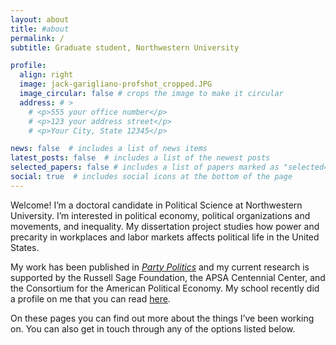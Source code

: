 ```yaml
---
layout: about
title: #about
permalink: /
subtitle: Graduate student, Northwestern University

profile:
  align: right
  image: jack-garigliano-profshot_cropped.JPG
  image_circular: false # crops the image to make it circular
  address: # >
    # <p>555 your office number</p>
    # <p>123 your address street</p>
    # <p>Your City, State 12345</p>

news: false  # includes a list of news items
latest_posts: false  # includes a list of the newest posts
selected_papers: false # includes a list of papers marked as "selected={true}"
social: true  # includes social icons at the bottom of the page
---
```


Welcome! I’m a doctoral candidate in Political Science at Northwestern University. I’m interested in political economy, political organizations and movements, and inequality. My dissertation project studies how power and precarity in workplaces and labor markets affects political life in the United States.

My work has been published in _[Party Politics]((https://journals.sagepub.com/doi/full/10.1177/13540688231199448))_ and my current research is supported by the Russell Sage Foundation, the APSA Centennial Center, and the Consortium for the American Political Economy. My school recently did a profile on me that you can read [here]([url](https://www.tgs.northwestern.edu/about/our-people/spotlight/jack-garigliano-hehim.html)).


On these pages you can find out more about the things I’ve been working on. You can also get in touch through any of the options listed below.
